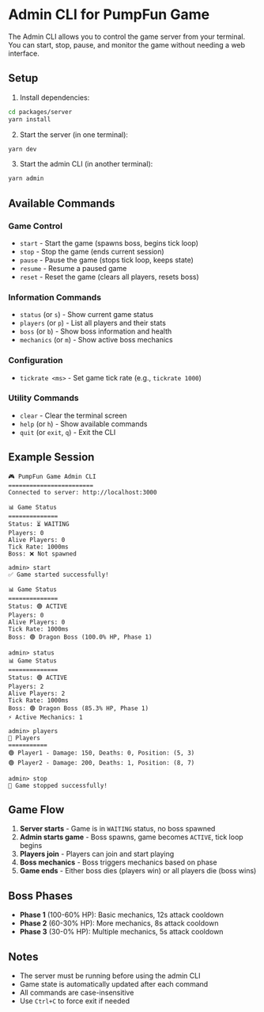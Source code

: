 # Admin CLI for PumpFun Game

The Admin CLI allows you to control the game server from your terminal. You can start, stop, pause, and monitor the game without needing a web interface.

## Setup

1. Install dependencies:
```bash
cd packages/server
yarn install
```

2. Start the server (in one terminal):
```bash
yarn dev
```

3. Start the admin CLI (in another terminal):
```bash
yarn admin
```

## Available Commands

### Game Control
- `start` - Start the game (spawns boss, begins tick loop)
- `stop` - Stop the game (ends current session)
- `pause` - Pause the game (stops tick loop, keeps state)
- `resume` - Resume a paused game
- `reset` - Reset the game (clears all players, resets boss)

### Information Commands
- `status` (or `s`) - Show current game status
- `players` (or `p`) - List all players and their stats
- `boss` (or `b`) - Show boss information and health
- `mechanics` (or `m`) - Show active boss mechanics

### Configuration
- `tickrate <ms>` - Set game tick rate (e.g., `tickrate 1000`)

### Utility Commands
- `clear` - Clear the terminal screen
- `help` (or `h`) - Show available commands
- `quit` (or `exit`, `q`) - Exit the CLI

## Example Session

```
🎮 PumpFun Game Admin CLI
========================
Connected to server: http://localhost:3000

📊 Game Status
==============
Status: ⏳ WAITING
Players: 0
Alive Players: 0
Tick Rate: 1000ms
Boss: ❌ Not spawned

admin> start
✅ Game started successfully!

📊 Game Status
==============
Status: 🟢 ACTIVE
Players: 0
Alive Players: 0
Tick Rate: 1000ms
Boss: 🟢 Dragon Boss (100.0% HP, Phase 1)

admin> status
📊 Game Status
==============
Status: 🟢 ACTIVE
Players: 2
Alive Players: 2
Tick Rate: 1000ms
Boss: 🟢 Dragon Boss (85.3% HP, Phase 1)
⚡ Active Mechanics: 1

admin> players
👥 Players
===========
🟢 Player1 - Damage: 150, Deaths: 0, Position: (5, 3)
🟢 Player2 - Damage: 200, Deaths: 1, Position: (8, 7)

admin> stop
🛑 Game stopped successfully!
```

## Game Flow

1. **Server starts** - Game is in `WAITING` status, no boss spawned
2. **Admin starts game** - Boss spawns, game becomes `ACTIVE`, tick loop begins
3. **Players join** - Players can join and start playing
4. **Boss mechanics** - Boss triggers mechanics based on phase
5. **Game ends** - Either boss dies (players win) or all players die (boss wins)

## Boss Phases

- **Phase 1** (100-60% HP): Basic mechanics, 12s attack cooldown
- **Phase 2** (60-30% HP): More mechanics, 8s attack cooldown  
- **Phase 3** (30-0% HP): Multiple mechanics, 5s attack cooldown

## Notes

- The server must be running before using the admin CLI
- Game state is automatically updated after each command
- All commands are case-insensitive
- Use `Ctrl+C` to force exit if needed
